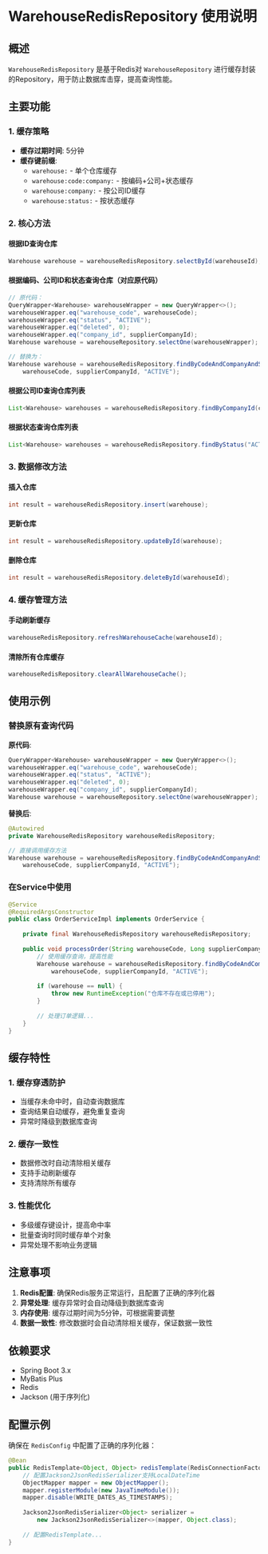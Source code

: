 # WarehouseRedisRepository 使用说明

## 概述

`WarehouseRedisRepository` 是基于Redis对 `WarehouseRepository` 进行缓存封装的Repository，用于防止数据库击穿，提高查询性能。

## 主要功能

### 1. 缓存策略
- **缓存过期时间**: 5分钟
- **缓存键前缀**:
  - `warehouse:` - 单个仓库缓存
  - `warehouse:code:company:` - 按编码+公司+状态缓存
  - `warehouse:company:` - 按公司ID缓存
  - `warehouse:status:` - 按状态缓存

### 2. 核心方法

#### 根据ID查询仓库
```java
Warehouse warehouse = warehouseRedisRepository.selectById(warehouseId);
```

#### 根据编码、公司ID和状态查询仓库（对应原代码）
```java
// 原代码：
QueryWrapper<Warehouse> warehouseWrapper = new QueryWrapper<>();
warehouseWrapper.eq("warehouse_code", warehouseCode);
warehouseWrapper.eq("status", "ACTIVE");
warehouseWrapper.eq("deleted", 0);
warehouseWrapper.eq("company_id", supplierCompanyId);
Warehouse warehouse = warehouseRepository.selectOne(warehouseWrapper);

// 替换为：
Warehouse warehouse = warehouseRedisRepository.findByCodeAndCompanyAndStatus(
    warehouseCode, supplierCompanyId, "ACTIVE");
```

#### 根据公司ID查询仓库列表
```java
List<Warehouse> warehouses = warehouseRedisRepository.findByCompanyId(companyId);
```

#### 根据状态查询仓库列表
```java
List<Warehouse> warehouses = warehouseRedisRepository.findByStatus("ACTIVE");
```

### 3. 数据修改方法

#### 插入仓库
```java
int result = warehouseRedisRepository.insert(warehouse);
```

#### 更新仓库
```java
int result = warehouseRedisRepository.updateById(warehouse);
```

#### 删除仓库
```java
int result = warehouseRedisRepository.deleteById(warehouseId);
```

### 4. 缓存管理方法

#### 手动刷新缓存
```java
warehouseRedisRepository.refreshWarehouseCache(warehouseId);
```

#### 清除所有仓库缓存
```java
warehouseRedisRepository.clearAllWarehouseCache();
```

## 使用示例

### 替换原有查询代码

**原代码**:
```java
QueryWrapper<Warehouse> warehouseWrapper = new QueryWrapper<>();
warehouseWrapper.eq("warehouse_code", warehouseCode);
warehouseWrapper.eq("status", "ACTIVE");
warehouseWrapper.eq("deleted", 0);
warehouseWrapper.eq("company_id", supplierCompanyId);
Warehouse warehouse = warehouseRepository.selectOne(warehouseWrapper);
```

**替换后**:
```java
@Autowired
private WarehouseRedisRepository warehouseRedisRepository;

// 直接调用缓存方法
Warehouse warehouse = warehouseRedisRepository.findByCodeAndCompanyAndStatus(
    warehouseCode, supplierCompanyId, "ACTIVE");
```

### 在Service中使用

```java
@Service
@RequiredArgsConstructor
public class OrderServiceImpl implements OrderService {
    
    private final WarehouseRedisRepository warehouseRedisRepository;
    
    public void processOrder(String warehouseCode, Long supplierCompanyId) {
        // 使用缓存查询，提高性能
        Warehouse warehouse = warehouseRedisRepository.findByCodeAndCompanyAndStatus(
            warehouseCode, supplierCompanyId, "ACTIVE");
            
        if (warehouse == null) {
            throw new RuntimeException("仓库不存在或已停用");
        }
        
        // 处理订单逻辑...
    }
}
```

## 缓存特性

### 1. 缓存穿透防护
- 当缓存未命中时，自动查询数据库
- 查询结果自动缓存，避免重复查询
- 异常时降级到数据库查询

### 2. 缓存一致性
- 数据修改时自动清除相关缓存
- 支持手动刷新缓存
- 支持清除所有缓存

### 3. 性能优化
- 多级缓存键设计，提高命中率
- 批量查询时同时缓存单个对象
- 异常处理不影响业务逻辑

## 注意事项

1. **Redis配置**: 确保Redis服务正常运行，且配置了正确的序列化器
2. **异常处理**: 缓存异常时会自动降级到数据库查询
3. **内存使用**: 缓存过期时间为5分钟，可根据需要调整
4. **数据一致性**: 修改数据时会自动清除相关缓存，保证数据一致性

## 依赖要求

- Spring Boot 3.x
- MyBatis Plus
- Redis
- Jackson (用于序列化)

## 配置示例

确保在 `RedisConfig` 中配置了正确的序列化器：

```java
@Bean
public RedisTemplate<Object, Object> redisTemplate(RedisConnectionFactory connectionFactory) {
    // 配置Jackson2JsonRedisSerializer支持LocalDateTime
    ObjectMapper mapper = new ObjectMapper();
    mapper.registerModule(new JavaTimeModule());
    mapper.disable(WRITE_DATES_AS_TIMESTAMPS);
    
    Jackson2JsonRedisSerializer<Object> serializer = 
        new Jackson2JsonRedisSerializer<>(mapper, Object.class);
    
    // 配置RedisTemplate...
}
```
